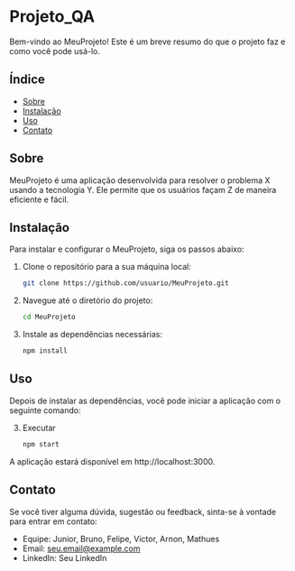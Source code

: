 # Projeto_QA

Bem-vindo ao MeuProjeto! Este é um breve resumo do que o projeto faz e como você pode usá-lo.

## Índice

- [Sobre](#sobre)
- [Instalação](#instalação)
- [Uso](#uso)
- [Contato](#contato)

## Sobre

MeuProjeto é uma aplicação desenvolvida para resolver o problema X usando a tecnologia Y. Ele permite que os usuários façam Z de maneira eficiente e fácil.

## Instalação

Para instalar e configurar o MeuProjeto, siga os passos abaixo:

1. Clone o repositório para a sua máquina local:

   ```bash
   git clone https://github.com/usuario/MeuProjeto.git

2. Navegue até o diretório do projeto:
    ```bash 
    cd MeuProjeto

3. Instale as dependências necessárias:
    ```bash
    npm install


## Uso
Depois de instalar as dependências, você pode iniciar a aplicação com o seguinte comando:

3. Executar
    ```bash
    npm start

A aplicação estará disponível em http://localhost:3000.

## Contato
Se você tiver alguma dúvida, sugestão ou feedback, sinta-se à vontade para entrar em contato:

- Equipe: Junior, Bruno, Felipe, Victor, Arnon, Mathues
- Email: seu.email@example.com
- LinkedIn: Seu LinkedIn
